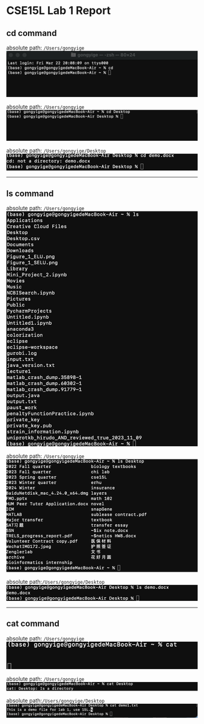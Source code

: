 # CSE15L Lab 1 Report
## cd command

absolute path: `/Users/gongyige`
![Image](cd_no_argument.jpeg)

absolute path: `/Users/gongyige`
![Image](cd_directory.jpeg)

absolute path: `/Users/gongyige/Desktop`
![Image](cd_file.jpeg)

---

## ls command

absolute path: `/Users/gongyige`
![Image](ls_no_argument.jpeg)

absolute path: `/Users/gongyige`
![Image](ls_directory.jpeg)

absolute path:`/Users/gongyige/Desktop`
![Image](ls_file.jpeg)

---

## cat command

absolute path: `/Users/gongyige`
![Image](cat_no_argument.jpeg)

absolute path: `/Users/gongyige`
![Image](cat_directory.jpeg)

absolute path:`/Users/gongyige/Desktop`
![Image](cat_file.jpeg)

